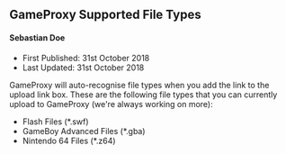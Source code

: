 ## GameProxy Supported File Types
#### Sebastian Doe
* First Published: 31st October 2018
* Last Updated: 31st October 2018

GameProxy will auto-recognise file types when you add the link to the upload
link box. These are the following file types that you can currently upload to
GameProxy (we're always working on more):

* Flash Files (*.swf)
* GameBoy Advanced Files (*.gba)
* Nintendo 64 Files (*.z64)